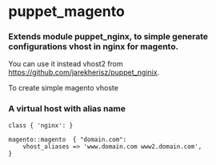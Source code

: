 # puppet_magento
### Extends module puppet_nginx, to simple generate configurations vhost in nginx for magento.

You can use it instead vhost2 from https://github.com/jarekherisz/puppet_nginix.

To create simple magento vhoste


### A virtual host with alias name
```puppet
class { 'nginx': }

magento::magento  { "domain.com": 
    vhost_aliases => 'www.domain.com www2.domain.com',
}
```

